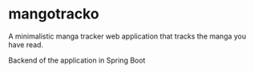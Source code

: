 # mangotracko

A minimalistic manga tracker web application that tracks the manga you have read.

Backend of the application in Spring Boot
